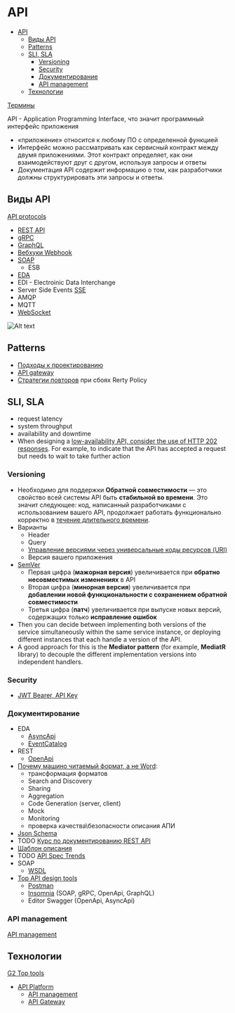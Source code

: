 # API

- [API](#api)
  - [Виды API](#виды-api)
  - [Patterns](#patterns)
  - [SLI, SLA](#sli-sla)
    - [Versioning](#versioning)
    - [Security](#security)
    - [Документирование](#документирование)
    - [API management](#api-management)
  - [Технологии](#технологии)

[Термины](https://starkovden.github.io/Glossary-for-API-documentation.html)

API - Application Programming Interface, что значит программный интерфейс приложения

  - «приложение» относится к любому ПО с определенной функцией
  - Интерфейс можно рассматривать как сервисный контракт между двумя приложениями. Этот контракт определяет, как они взаимодействуют друг с другом, используя запросы и ответы
  - Документация API содержит информацию о том, как разработчики должны структурировать эти запросы и ответы.

## Виды API

[API protocols](https://blog.postman.com/api-protocols-in-2023/)

- [REST API](api.rest.md)
- [gRPC](../technology/protocols.integration/grpc.md)
- [GraphQL](../technology/protocols.integration/graphql.md)
- [Вебхуки Webhook](webhook.md)
- [SOAP](wsdl.md)
  - ESB
- [EDA](../arch/style/eda.md)
- EDI - Electroinic Data Interchange
- Server Side Events [SSE](../technology/protocols.integration/sse.md)
- AMQP
- MQTT
- [WebSocket](../technology/protocols.integration/websocket.md)

![Alt text](../img/api/api.protocols.jpg)

## Patterns

- [Подходы к проектированию](api.design.md)
- [API gateway](api.gateway.md)
- [Стратегии повторов](../arch/pattern/system.design/fault.tolerance/pattern.failure.md) при сбоях Rerty Policy

## SLI, SLA

- request latency
- system throughput
- availability and downtime
- When designing a [low-availability API, consider the use of HTTP 202 responses](https://www.gov.uk/guidance/setting-api-service-levels). For example, to indicate that the API has accepted a request but needs to wait to take further action

### Versioning

- Необходимо для поддержки __Обратной совместимости__ — это свойство всей системы API быть __стабильной во времени__. Это значит следующее: код, написанный разработчиками с использованием вашего API, продолжает работать функционально корректно в [течение длительного времени](https://twirl.github.io/The-API-Book/API.ru.html#back-compat-statement).
- Варианты
  - Header
  - Query
  - [Управление версиями через универсальные коды ресурсов (URI)](https://learn.-microsoft.com/ru-ru/azure/architecture/best-practices/api-design#versioning-a-restful-web-api)
  - Версия вашего приложения
- [SemVer](https://twirl.github.io/The-API-Book/API.ru.html#intro-versioning)  
  - Первая цифра (__мажорная версия__) увеличивается при __обратно несовместимых изменениях__ в API
  - Вторая цифра (__минорная версия__) увеличивается при __добавлении новой функциональности с сохранением обратной совместимости__
  - Третья цифра (__патч__) увеличивается при выпуске новых версий, содержащих только __исправление ошибок__
- Then you can decide between implementing both versions of the service simultaneously within the same service instance, or deploying different instances that each handle a version of the API.
- A good approach for this is the __Mediator pattern__ (for example, __MediatR__ library) to decouple the different implementation versions into independent handlers.

### Security

- [JWT Bearer, API Key](../arch/ability/security.api.md)

### Документирование

- EDA
  - [AsyncApi](asyncapi.md)
  - [EventCatalog](https://www.eventcatalog.dev/docs/events/introduction)
- REST
  - [OpenApi](openapi.md)
- [Почему машино читаемый формат, а не Word](https://www.apimatic.io/blog/2017/04/why-your-api-needs-machine-readable-description-832e805f6855/):
  - трансформация форматов
  - Search and Discovery
  - Sharing
  - Aggregation
  - Code Generation (server, client)
  - Mock
  - Monitoring  
  - проверка качества\безопасности описания АПИ
- [Json Schema](jsonschema.md)
- TODO [Курс по документированию REST API](https://starkovden.github.io/)
- [Шаблон описания](https://tyk.io/blog/whats-minimum-documentation-required-api/)
- TODO [API Spec Trends](https://www.apimatic.io/blog/2022/03/top-api-specification-trends-2019-2022/)
- SOAP
  - [WSDL](wsdl.md)
- [Top API design tools](https://www.g2.com/categories/api-design)
  - [Postman](../technology/api/postman.md)
  - [Insomnia](https://insomnia.rest/products/insomnia) (SOAP, gRPC, OpenApi, GraphQL)
  - Editor Swagger (OpenApi, AsyncApi)

### API management

[API management](api-managment.md)

## Технологии

[G2 Top tools](https://www.g2.com/reports/8128c8c9-0bc9-4c9e-8daa-b1b1294d3c77/preview?tab=grid)

- [API Platform](https://blog.postman.com/new-postman-api-platform-redefining-api-management-for-api-first-world/)
  - [API management](api-managment.md)
  - [API Gateway](api.gateway.md)

